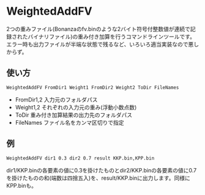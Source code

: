 WeightedAddFV
===========
2つの重みファイル(Bonanzaのfv.binのような2バイト符号付整数値が連続で記録されたバイナリファイル)の重み付き加算を行うコマンドラインツールです。
エラー時も出力ファイルが半端な状態で残るなど、いろいろ適当実装なので悪しからず。

使い方
----
    WeightedAddFV FromDir1 Weight1 FromDir2 Weight2 ToDir FileNames

* FromDir1,2 入力元のフォルダパス
* Weight1,2  それぞれの入力元の重み(浮動小数点数)
* ToDir      重み付き加算結果の出力先のフォルダパス
* FileNames  ファイル名をカンマ区切りで指定

例
----
    WeightedAddFV dir1 0.3 dir2 0.7 result KKP.bin,KPP.bin

dir1/KKP.binの各要素の値に0.3を掛けたものとdir2/KKP.binの各要素の値に0.7を掛けたものの和(端数は四捨五入)を、result/KKP.binに出力します。同様にKPP.binも。
